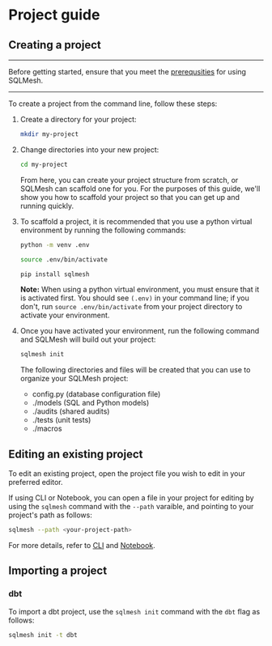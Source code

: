# Project guide

## Creating a project

---

Before getting started, ensure that you meet the [prerequsities](../prerequisites.md) for using SQLMesh.

---

To create a project from the command line, follow these steps:

1. Create a directory for your project:

    ```bash
    mkdir my-project
    ```

2. Change directories into your new project:

    ```bash
    cd my-project
    ```

    From here, you can create your project structure from scratch, or SQLMesh can scaffold one for you. For the purposes of this guide, we'll show you how to scaffold your project so that you can get up and running quickly.

1. To scaffold a project, it is recommended that you use a python virtual environment by running the following commands:

    ```bash
    python -m venv .env
    ```

    ```bash
    source .env/bin/activate
    ```

    ```bash
    pip install sqlmesh
    ```

    **Note:** When using a python virtual environment, you must ensure that it is activated first. You should see `(.env)` in your command line; if you don't, run `source .env/bin/activate` from your project directory to activate your environment.

1. Once you have activated your environment, run the following command and SQLMesh will build out your project:

    ```bash
    sqlmesh init
    ```

    The following directories and files will be created that you can use to organize your SQLMesh project:

    - config.py (database configuration file)
    - ./models (SQL and Python models)
    - ./audits (shared audits)
    - ./tests (unit tests)
    - ./macros

## Editing an existing project

To edit an existing project, open the project file you wish to edit in your preferred editor.

If using CLI or Notebook, you can open a file in your project for editing by using the `sqlmesh` command with the `--path` varaible, and pointing to your project's path as follows:

```bash
sqlmesh --path <your-project-path>
```

For more details, refer to [CLI](../reference/cli.md) and [Notebook](../reference/notebook.md).

## Importing a project

### dbt

To import a dbt project, use the `sqlmesh init` command with the `dbt` flag as follows:

```bash
sqlmesh init -t dbt
```
